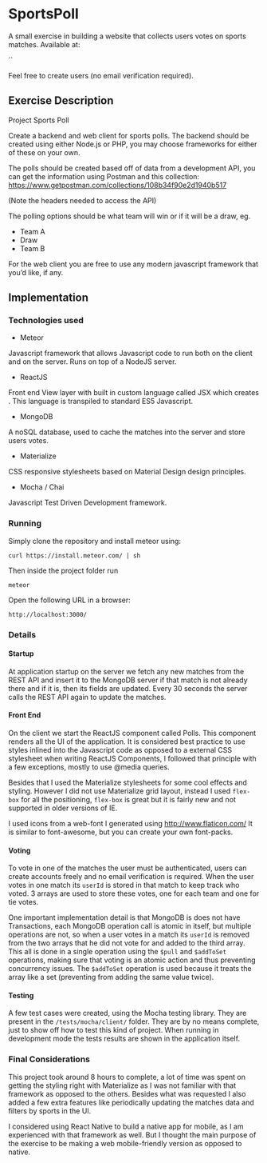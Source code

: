 # SportsPoll

A small exercise in building a website that collects users votes on sports matches. Available at:

``

Feel free to create users (no email verification required).

## Exercise Description

Project Sports Poll

Create a backend and web client for sports polls. The backend should be created using either Node.js or PHP, you may choose frameworks for either of these on your own.

The polls should be created based off of data from a development API, you can get the information using Postman and this collection:
https://www.getpostman.com/collections/108b34f90e2d1940b517

(Note the headers needed to access the API)

The polling options should be what team will win or if it will be a draw, eg.
 - Team A
 - Draw
 - Team B

For the web client you are free to use any modern javascript framework that you’d like, if any.

## Implementation

### Technologies used

 - Meteor

 Javascript framework that allows Javascript code to run both on the client and on the server. Runs on top of a NodeJS server.

 - ReactJS

 Front end View layer with built in custom language called JSX which creates . This language is transpiled to standard ES5 Javascript.

 - MongoDB

 A noSQL database, used to cache the matches into the server and store users votes.

 - Materialize

 CSS responsive stylesheets based on Material Design design principles.

 - Mocha / Chai

 Javascript Test Driven Development framework.


### Running

Simply clone the repository and install meteor using:

`curl https://install.meteor.com/ | sh`

Then inside the project folder run

`meteor`

Open the following URL in a browser:

`http://localhost:3000/`


### Details

#### Startup

At application startup on the server we fetch any new matches from the REST API and insert it to the MongoDB server if that match is not already there and if it is, then its fields are updated. Every 30 seconds the server calls the REST API again to update the matches.

#### Front End

On the client we start the ReactJS component called Polls. This component renders all the UI of the application. It is considered best practice to use styles inlined into the Javascript code as opposed to a external CSS stylesheet when writing ReactJS Components, I followed that principle with a few exceptions, mostly to use @media queries.

Besides that I used the Materialize stylesheets for some cool effects and styling. However I did not use Materialize grid layout, instead I used `flex-box` for all the positioning, `flex-box` is great but it is fairly new and not supported in older versions of IE.

I used icons from a web-font I generated using http://www.flaticon.com/ It is similar to font-awesome, but you can create your own font-packs.

#### Voting

To vote in one of the matches the user must be authenticated, users can create accounts freely and no email verification is required. When the user votes in one match its `userId` is stored in that match to keep track who voted. 3 arrays are used to store these votes, one for each team and one for tie votes.

One important implementation detail is that MongoDB is does not have Transactions, each MongoDB operation call is atomic in itself, but multiple operations are not, so when a user votes in a match its `userId` is removed from the two arrays that he did not vote for and added to the third array. This all is done in a single operation using the `$pull` and `$addToSet` operations, making sure that voting is an atomic action and thus preventing concurrency issues. The `$addToSet` operation is used because it treats the array like a set (preventing from adding the same value twice).

#### Testing

A few test cases were created, using the Mocha testing library. They are present in the `/tests/mocha/client/` folder. They are by no means complete, just to show off how to test this kind of project. When running in development mode the tests results are shown in the application itself.


### Final Considerations

This project took around 8 hours to complete, a lot of time was spent on getting the styling right with Materialize as I was not familiar with that framework as opposed to the others. Besides what was requested I also added a few extra features like periodically updating the matches data and filters by sports in the UI.

I considered using React Native to build a native app for mobile, as I am experienced with that framework as well. But I thought the main purpose of the exercise to be making a web mobile-friendly version as opposed to native.
